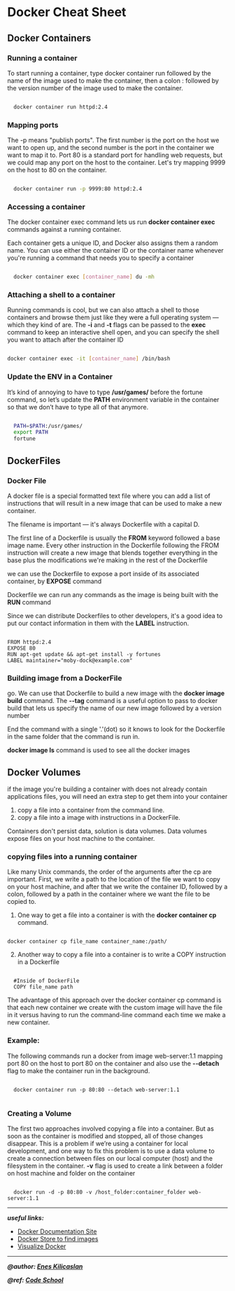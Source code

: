 # Docker Cheat Sheet

## Docker Containers

### Running a container

To start running a container, type docker container run followed by the name of the image used to make the container, then a colon : followed by the version number of the image used to make the container.

```sh

  docker container run httpd:2.4

```

### Mapping ports

The -p means "publish ports". The first number is the port on the host we want to open up, and the second number is the port in the container we want to map it to.
Port 80 is a standard port for handling web requests, but we could map any port on the host to the container. Let's try mapping 9999 on the host to 80 on the container.

```sh

  docker container run -p 9999:80 httpd:2.4

```

### Accessing a container
The docker container exec command lets us run **docker container exec** commands against a running container.

Each container gets a unique ID, and Docker also assigns them a random name. You can use either the container ID or the container name whenever you're running a command that needs you to specify a container


```sh

  docker container exec [container_name] du -mh

```


### Attaching a shell to a container
Running commands is cool, but we can also attach a shell to those containers and browse them just like they were a full operating system  — which they kind of are.
The **-i** and **-t** flags can be passed to the **exec** command to keep an interactive shell open, and you can specify the shell you want to attach after the container ID

```sh

docker container exec -it [container_name] /bin/bash

```

### Update the ENV in a Container
It’s kind of annoying to have to type **/usr/games/** before the fortune command, so let’s update the **PATH** environment variable in the container so that we don’t have to type all of that anymore.

```sh

  PATH=$PATH:/usr/games/
  export PATH
  fortune
```

## DockerFiles

### Docker File

A docker file is a special formatted text file where you can add a list of instructions that will result in a new image that can be used to make a new container.

The filename is important — it's always Dockerfile with a capital D.

The first line of a Dockerfile is usually the **FROM** keyword followed a base image name. Every other instruction in the Dockerfile following the FROM instruction will create a new image that blends together everything in the base plus the modifications we're making in the rest of the Dockerfile

we can use the Dockerfile to expose a port inside of its associated container, by **EXPOSE** command

 Dockerfile we can run any commands as the image is being built with the **RUN** command

Since we can distribute Dockerfiles to other developers, it's a good idea to put our contact information in them with the **LABEL** instruction.

```docker

FROM httpd:2.4
EXPOSE 80
RUN apt-get update && apt-get install -y fortunes
LABEL maintainer="moby-dock@example.com"

```


### Building image from a DockerFile

go. We can use that Dockerfile to build a new image with the **docker image build** command. The **--tag** command is a useful option to pass to docker build that lets us specify the name of our new image followed by a version number

End the command with a single '.'(dot) so it knows to look for the Dockerfile in the same folder that the command is run in.

**docker image ls** command is used to see all the docker images


## Docker Volumes

if the image you're building a container with does not already contain applications files, you will need an extra step to get them into your container

  1. copy a file into a container from the command line.
  2. copy a file into a image with instructions in a DockerFile.

Containers don't persist data, solution is data volumes.
Data volumes expose files on your host machine to the container.

### copying files into a running container

Like many Unix commands, the order of the arguments after the cp are important. First, we write a path to the location of the file we want to copy on your host machine, and after that we write the container ID, followed by a colon, followed by a path in the container where we want the file to be copied to.


1. One way to get a file into a container is with the **docker container cp** command.

  ```docker

  docker container cp file_name container_name:/path/

  ```

2. Another way to copy a file into a container is to write a COPY instruction in a Dockerfile

  ```docker

    #Inside of DockerFile
    COPY file_name path

  ```



  The advantage of this approach over the docker container cp command is that each new container we create with the custom image will have the file in it versus having to run the command-line command each time we make a new container.



### Example:

The following commands run a docker from image web-server:1.1 mapping  port 80 on the host to port 80 on the container and also use the **--detach** flag to make the container run in the background.

```docker

  docker container run -p 80:80 --detach web-server:1.1


```


### Creating a Volume

The first two approaches involved copying a file into a container. But as soon as the container is modified and stopped, all of those changes disappear. This is a problem if we’re using a container for local development, and one way to fix this problem is to use a data volume to create a connection between files on our local computer (host) and the filesystem in the container. **-v** flag is used to create a link between a folder on host machine and folder on the container

```docker

  docker run -d -p 80:80 -v /host_folder:container_folder web-server:1.1

```

*********************

***useful links:***

- [Docker Documentation Site](http://https://docs.docker.com)
- [Docker Store to find images](https://store.docker.com)
- [Visualize Docker](https://github.com/portainer/portainer)

*********************



***@author: [Enes Kilicaslan](http://eneskilicaslan.github.io)***

***@ref: [Code School](https://www.codeschool.com/courses/try-docker)***
